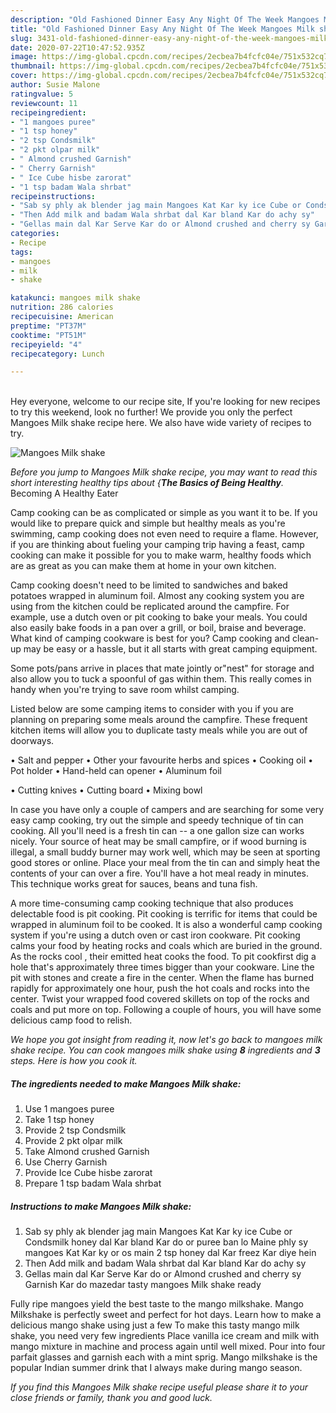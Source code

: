 ```yaml
---
description: "Old Fashioned Dinner Easy Any Night Of The Week Mangoes Milk shake"
title: "Old Fashioned Dinner Easy Any Night Of The Week Mangoes Milk shake"
slug: 3431-old-fashioned-dinner-easy-any-night-of-the-week-mangoes-milk-shake
date: 2020-07-22T10:47:52.935Z
image: https://img-global.cpcdn.com/recipes/2ecbea7b4fcfc04e/751x532cq70/mangoes-milk-shake-recipe-main-photo.jpg
thumbnail: https://img-global.cpcdn.com/recipes/2ecbea7b4fcfc04e/751x532cq70/mangoes-milk-shake-recipe-main-photo.jpg
cover: https://img-global.cpcdn.com/recipes/2ecbea7b4fcfc04e/751x532cq70/mangoes-milk-shake-recipe-main-photo.jpg
author: Susie Malone
ratingvalue: 5
reviewcount: 11
recipeingredient:
- "1 mangoes puree"
- "1 tsp honey"
- "2 tsp Condsmilk"
- "2 pkt olpar milk"
- " Almond crushed Garnish"
- " Cherry Garnish"
- " Ice Cube hisbe zarorat"
- "1 tsp badam Wala shrbat"
recipeinstructions:
- "Sab sy phly ak blender jag main Mangoes Kat Kar ky ice Cube or Condsmilk honey dal Kar bland Kar do or puree ban lo Maine phly sy mangoes Kat Kar ky or os main 2 tsp honey dal Kar freez Kar diye hein"
- "Then Add milk and badam Wala shrbat dal Kar bland Kar do achy sy"
- "Gellas main dal Kar Serve Kar do or Almond crushed and cherry sy Garnish Kar do mazedar tasty mangoes Milk shake ready"
categories:
- Recipe
tags:
- mangoes
- milk
- shake

katakunci: mangoes milk shake 
nutrition: 286 calories
recipecuisine: American
preptime: "PT37M"
cooktime: "PT51M"
recipeyield: "4"
recipecategory: Lunch

---
```

<br>
Hey everyone, welcome to our recipe site, If you're looking for new recipes to try this weekend, look no further! We provide you only the perfect Mangoes Milk shake recipe here. We also have wide variety of recipes to try.
<br>


![Mangoes Milk shake](https://img-global.cpcdn.com/recipes/2ecbea7b4fcfc04e/751x532cq70/mangoes-milk-shake-recipe-main-photo.jpg)

<i>Before you jump to Mangoes Milk shake recipe, you may want to read this short interesting healthy tips about {<strong>The Basics of Being Healthy</strong>.</i>
Becoming A Healthy Eater

    
Camp cooking can be as complicated or simple as you want it to be. If you would like to prepare quick and simple but healthy meals as you're swimming, camp cooking does not even need to require a flame. However, if you are thinking about fueling your camping trip having a feast, camp cooking can make it possible for you to make warm, healthy foods which are as great as you can make them at home in your own kitchen.

Camp cooking doesn't need to be limited to sandwiches and baked potatoes wrapped in aluminum foil.  Almost any cooking system you are using from the kitchen could be replicated around the campfire. For example, use a dutch oven or pit cooking to bake your meals. You could also easily bake foods in a pan over a grill, or boil, braise and beverage. What kind of camping cookware is best for you? Camp cooking and clean-up may be easy or a hassle, but it all starts with great camping equipment.

Some pots/pans arrive in places that mate jointly or"nest" for storage and also allow you to tuck a spoonful of gas within them. This really comes in handy when you're trying to save room whilst camping.

Listed below are some camping items to consider with you if you are planning on preparing some meals around the campfire. These frequent kitchen items will allow you to duplicate tasty meals while you are out of doorways.

• Salt and pepper
• Other your favourite herbs and spices
• Cooking oil
• Pot holder
• Hand-held can opener
• Aluminum foil

• Cutting knives
• Cutting board
• Mixing bowl


In case you have only a couple of campers and are searching for some very easy camp cooking, try out the simple and speedy technique of tin can cooking. All you'll need is a fresh tin can -- a one gallon size can works nicely. Your source of heat may be small campfire, or if wood burning is illegal, a small buddy burner may work well, which may be seen at sporting good stores or online. Place your meal from the tin can and simply heat the contents of your can over a fire. You'll have a hot meal ready in minutes.  This technique works great for sauces, beans and tuna fish.

A more time-consuming camp cooking technique that also produces delectable food is pit cooking. Pit cooking is terrific for items that could be wrapped in aluminum foil to be cooked.  It is also a wonderful camp cooking system if you're using a dutch oven or cast iron cookware. Pit cooking calms your food by heating rocks and coals which are buried in the ground. As the rocks cool , their emitted heat cooks the food. To pit cookfirst dig a hole that's approximately three times bigger than your cookware. Line the pit with stones and create a fire in the center. When the flame has burned rapidly for approximately one hour, push the hot coals and rocks into the center. Twist your wrapped food covered skillets on top of the rocks and coals and put more on top. Following a couple of hours, you will have some delicious camp food to relish.


<i>We hope you got insight from reading it, now let's go back to mangoes milk shake recipe. You can cook mangoes milk shake using <strong>8</strong> ingredients and <strong>3</strong> steps. Here is how you cook it.
</i>

##### The ingredients needed to make Mangoes Milk shake:

1. Use 1 mangoes puree
1. Take 1 tsp honey
1. Provide 2 tsp Condsmilk
1. Provide 2 pkt olpar milk
1. Take  Almond crushed Garnish
1. Use  Cherry Garnish
1. Provide  Ice Cube hisbe zarorat
1. Prepare 1 tsp badam Wala shrbat


##### Instructions to make Mangoes Milk shake:

1. Sab sy phly ak blender jag main Mangoes Kat Kar ky ice Cube or Condsmilk honey dal Kar bland Kar do or puree ban lo Maine phly sy mangoes Kat Kar ky or os main 2 tsp honey dal Kar freez Kar diye hein
1. Then Add milk and badam Wala shrbat dal Kar bland Kar do achy sy
1. Gellas main dal Kar Serve Kar do or Almond crushed and cherry sy Garnish Kar do mazedar tasty mangoes Milk shake ready


Fully ripe mangoes yield the best taste to the mango milkshake. Mango Milkshake is perfectly sweet and perfect for hot days. Learn how to make a delicious mango shake using just a few To make this tasty mango milk shake, you need very few ingredients Place vanilla ice cream and milk with mango mixture in machine and process again until well mixed. Pour into four parfait glasses and garnish each with a mint sprig. Mango milkshake is the popular Indian summer drink that I always make during mango season. 

<i>If you find this Mangoes Milk shake recipe useful please share it to your close friends or family, thank you and good luck.</i>
